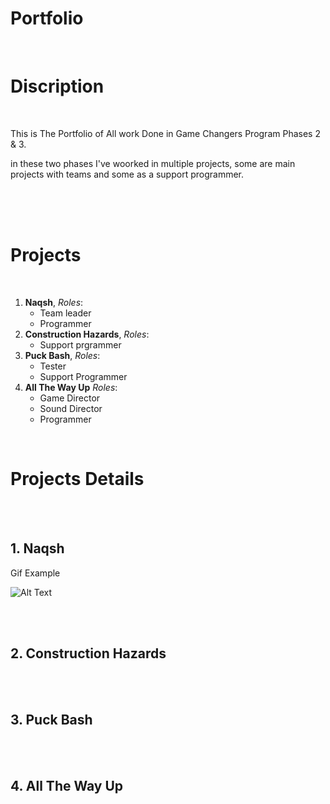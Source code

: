 # **Portfolio**

</br>


# Discription

</br>

This is The Portfolio of All work Done in Game Changers Program Phases 2 & 3.

in these two phases I've woorked in multiple projects, some are main projects with teams and some as a support programmer.


</br>
</br></br>

# Projects

</br>

1. __Naqsh__, *Roles*:
    * Team leader 
    * Programmer
1. **Construction Hazards**, *Roles*:
    * Support prgrammer
1. **Puck Bash**, *Roles*:
    * Tester
    * Support Programmer 
1. **All The Way Up** *Roles*:
    * Game Director 
    * Sound Director 
    * Programmer
    
</br>

# Projects Details

</br>

</br>

## 1. Naqsh
Gif Example 
</br>

![Alt Text](https://media.giphy.com/media/vFKqnCdLPNOKc/giphy.gif)

</br>
</br>

## 2. Construction Hazards

</br>
</br>

## 3. Puck Bash

</br>
</br>

## 4. All The Way Up
